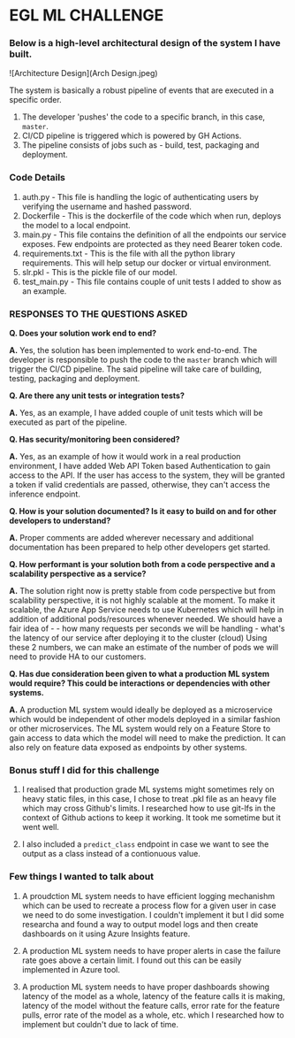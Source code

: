 # EGL ML CHALLENGE

### Below is a high-level architectural design of the system I have built.

![Architecture Design](Arch Design.jpeg)

The system is basically a robust pipeline of events that are executed in a specific order.

1. The developer 'pushes' the code to a specific branch, in this case, `master`.
2. CI/CD pipeline is triggered which is powered by GH Actions.
3. The pipeline consists of jobs such as - build, test, packaging and deployment.

### Code Details

1. auth.py - This file is handling the logic of authenticating users by verifying the username and hashed password. 
2. Dockerfile - This is the dockerfile of the code which when run, deploys the model to a local endpoint.
3. main.py - This file contains the definition of all the endpoints our service exposes. Few endpoints are protected as they need Bearer token code.
4. requirements.txt - This is the file with all the python library requirements. This will help setup our docker or virtual environment.
5. slr.pkl - This is the pickle file of our model.
6. test_main.py -  This file contains couple of unit tests I added to show as an example.

### RESPONSES TO THE QUESTIONS ASKED

****Q.** Does your solution work end to end?**

**A.** Yes, the solution has been implemented to work end-to-end. The developer is responsible to push the code to the `master` branch which will trigger the CI/CD pipeline.
The said pipeline will take care of building, testing, packaging and deployment.

****Q.** Are there any unit tests or integration tests?**

**A.** Yes, as an example, I have added couple of unit tests which will be executed as part of the pipeline.

****Q.** Has security/monitoring been considered?**

**A.** Yes, as an example of how it would work in a real production environment, I have added Web API Token based Authentication to gain access to the API. If the user has access to the system, they will be granted a token if valid credentials are passed, otherwise, they can't access the inference endpoint.

****Q.** How is your solution documented? Is it easy to build on and for other developers to understand?**

**A.** Proper comments are added wherever necessary and additional documentation has been prepared to help other developers get started.

****Q.** How performant is your solution both from a code perspective and a scalability perspective as a service?**

**A.** The solution right now is pretty stable from code perspective but from scalability perspective, it is not highly scalable at the moment.
To make it scalable, the Azure App Service needs to use Kubernetes which will help in addition of additional pods/resources whenever needed. We should have a fair idea of -
    - how many requests per seconds we will be handling
    - what's the latency of our service after deploying it to the cluster (cloud)
Using these 2 numbers, we can make an estimate of the number of pods we will need to provide HA to our customers.


****Q.** Has due consideration been given to what a production ML system would require? This could be interactions or dependencies with other systems.**

**A.** A production ML system would ideally be deployed as a microservice which would be independent of other models deployed in a similar fashion or other microservices. 
The ML system would rely on a Feature Store to gain access to data which the model will need to make the prediction. It can also rely on feature data exposed as endpoints by other systems.

### Bonus stuff I did for this challenge

1. I realised that production grade ML systems might sometimes rely on heavy static files, in this case, I chose to treat .pkl file as an heavy file which may cross Github's limits.
I researched how to use git-lfs in the context of Github actions to keep it working. It took me sometime but it went well.

2. I also included a `predict_class` endpoint in case we want to see the output as a class instead of a contionuous value.

### Few things I wanted to talk about

1. A proudction ML system needs to have efficient logging mechanishm which can be used to recreate a process flow for a given user in case we need to do some investigation. I couldn't implement it but I did some researcha and found a way to output model logs and then create dashboards on it using Azure Insights feature. 

2. A production ML system needs to have proper alerts in case the failure rate goes above a certain limit. I found out this can be easily implemented in Azure tool.

3. A production ML system needs to have proper dashboards showing latency of the model as a whole, latency of the feature calls it is making, latency of the model without the feature calls, error rate for the feature pulls, error rate of the model as a whole, etc. which I researched how to implement but couldn't due to lack of time.


